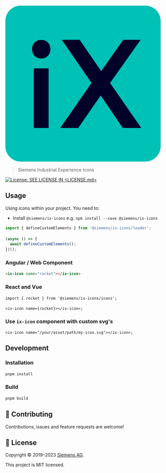 <!--
SPDX-FileCopyrightText: 2022 Siemens AG

SPDX-License-Identifier: MIT
-->

![iX](./logo.svg)

> Siemens Industrial Experience Icons

[![License: SEE LICENSE IN <LICENSE.md>](https://img.shields.io/badge/License-SEE%20LICENSE%20IN%20LICENSE.md-yellow.svg)](./LICENSE.md)

## Usage

Using icons within your project. You need to:

- Install `@siemens/ix-icons` e.g. `npm install --save @siemens/ix-icons`

```javascript
import { defineCustomElements } from '@siemens/ix-icons/loader';

(async () => {
  await defineCustomElements();
})();
```

### Angular / Web Component

```html
<ix-icon name="rocket"></ix-icon>
```

### React and Vue

```tsx
import { rocket } from '@siemens/ix-icons/icons';

<ix-icon name={rocket}></ix-icon>;
```

### Use `ix-icon` component with custom svg's

```tsx
<ix-icon name="/your/asset/path/my-icon.svg"></ix-icon>;
```

## Development

### Installation

```sh
pnpm install
```

### Build

```sh
pnpm build
```

## 🤝 Contributing

Contributions, issues and feature requests are welcome!

## 📝 License

Copyright © 2019–2023 [Siemens AG](https://www.siemens.com/).

This project is MIT licensed.
